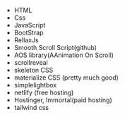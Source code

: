 - HTML
- Css
- JavaScript
- BootStrap
- RellaxJs
- Smooth Scroll Script(github)
- AOS library(AAnimation On Scroll)
- scrollreveal
- skeleton CSS
- materialize CSS (pretty much good)
- simplelightbox
- netlify (free hosting)
- Hostinger, Immortal(paid hosting)
- tailwind css
